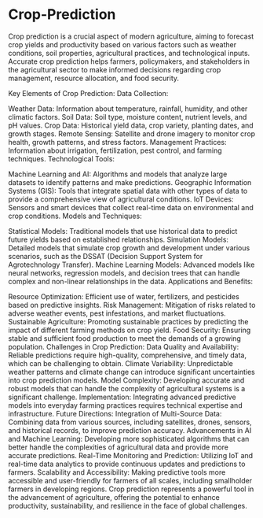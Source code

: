 # Crop-Prediction
Crop prediction is a crucial aspect of modern agriculture, aiming to forecast crop yields and productivity based on various factors such as weather conditions, soil properties, agricultural practices, and technological inputs. Accurate crop prediction helps farmers, policymakers, and stakeholders in the agricultural sector to make informed decisions regarding crop management, resource allocation, and food security.

Key Elements of Crop Prediction:
Data Collection:

Weather Data: Information about temperature, rainfall, humidity, and other climatic factors.
Soil Data: Soil type, moisture content, nutrient levels, and pH values.
Crop Data: Historical yield data, crop variety, planting dates, and growth stages.
Remote Sensing: Satellite and drone imagery to monitor crop health, growth patterns, and stress factors.
Management Practices: Information about irrigation, fertilization, pest control, and farming techniques.
Technological Tools:

Machine Learning and AI: Algorithms and models that analyze large datasets to identify patterns and make predictions.
Geographic Information Systems (GIS): Tools that integrate spatial data with other types of data to provide a comprehensive view of agricultural conditions.
IoT Devices: Sensors and smart devices that collect real-time data on environmental and crop conditions.
Models and Techniques:

Statistical Models: Traditional models that use historical data to predict future yields based on established relationships.
Simulation Models: Detailed models that simulate crop growth and development under various scenarios, such as the DSSAT (Decision Support System for Agrotechnology Transfer).
Machine Learning Models: Advanced models like neural networks, regression models, and decision trees that can handle complex and non-linear relationships in the data.
Applications and Benefits:

Resource Optimization: Efficient use of water, fertilizers, and pesticides based on predictive insights.
Risk Management: Mitigation of risks related to adverse weather events, pest infestations, and market fluctuations.
Sustainable Agriculture: Promoting sustainable practices by predicting the impact of different farming methods on crop yield.
Food Security: Ensuring stable and sufficient food production to meet the demands of a growing population.
Challenges in Crop Prediction:
Data Quality and Availability: Reliable predictions require high-quality, comprehensive, and timely data, which can be challenging to obtain.
Climate Variability: Unpredictable weather patterns and climate change can introduce significant uncertainties into crop prediction models.
Model Complexity: Developing accurate and robust models that can handle the complexity of agricultural systems is a significant challenge.
Implementation: Integrating advanced predictive models into everyday farming practices requires technical expertise and infrastructure.
Future Directions:
Integration of Multi-Source Data: Combining data from various sources, including satellites, drones, sensors, and historical records, to improve prediction accuracy.
Advancements in AI and Machine Learning: Developing more sophisticated algorithms that can better handle the complexities of agricultural data and provide more accurate predictions.
Real-Time Monitoring and Prediction: Utilizing IoT and real-time data analytics to provide continuous updates and predictions to farmers.
Scalability and Accessibility: Making predictive tools more accessible and user-friendly for farmers of all scales, including smallholder farmers in developing regions.
Crop prediction represents a powerful tool in the advancement of agriculture, offering the potential to enhance productivity, sustainability, and resilience in the face of global challenges.







